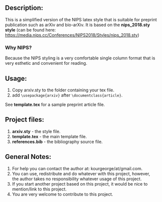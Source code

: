 
## Description:
This is a simplified version of the NIPS latex style that is suitable for preprint publication such as arXiv and bio-arXiv.
It is based on the **nips_2018.sty style** (can be found here: https://media.nips.cc/Conferences/NIPS2018/Styles/nips_2018.sty)

### Why NIPS? 
Because the NIPS styling is a very comfortable single column format that is very esthetic and convenient for reading.

## Usage:
1. Copy arxiv.sty to the folder containing your tex file.
2. add `\usepackage{arxiv}` after `\documentclass{article}`.

See **template.tex** for a sample preprint article file.

## Project files:
1. **arxiv.sty** - the style file.
2. **template.tex** - the main template file.
3. **references.bib** - the bibliography source file.


## General Notes:
1. For help you can contact the author at: kourgeorge/at/gmail.com.
2. You can use, redistribute and do whatever with this project, however, the author takes no responsibility whatever usage of this project.
3. If you start another project based on this project, it would be nice to mention/link to this project.
4. You are very welcome to contribute to this project.
